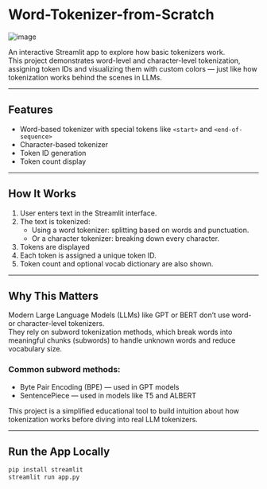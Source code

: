 # Word-Tokenizer-from-Scratch
![image](https://github.com/user-attachments/assets/efc2ee93-1077-4916-a2a3-24f2798f3ec4)

An interactive Streamlit app to explore how basic tokenizers work.  
This project demonstrates word-level and character-level tokenization, assigning token IDs and visualizing them with custom colors — just like how tokenization works behind the scenes in LLMs.


---

## Features

- Word-based tokenizer with special tokens like `<start>` and `<end-of-sequence>`
- Character-based tokenizer
- Token ID generation
- Token count display
---

## How It Works

1. User enters text in the Streamlit interface.
2. The text is tokenized:
   - Using a word tokenizer: splitting based on words and punctuation.
   - Or a character tokenizer: breaking down every character.
3. Tokens are displayed 
4. Each token is assigned a unique token ID.
5. Token count and optional vocab dictionary are also shown.

---

## Why This Matters

Modern Large Language Models (LLMs) like GPT or BERT don’t use word- or character-level tokenizers.  
They rely on subword tokenization methods, which break words into meaningful chunks (subwords) to handle unknown words and reduce vocabulary size.

### Common subword methods:

- Byte Pair Encoding (BPE) — used in GPT models
- SentencePiece — used in models like T5 and ALBERT

This project is a simplified educational tool to build intuition about how tokenization works before diving into real LLM tokenizers.

---

## Run the App Locally

```bash
pip install streamlit
streamlit run app.py
